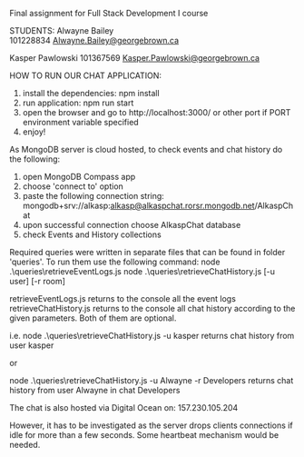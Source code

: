 Final assignment for Full Stack Development I course

STUDENTS:
Alwayne Bailey                                                                                             
101228834
Alwayne.Bailey@georgebrown.ca

Kasper Pawlowski
101367569
Kasper.Pawlowski@georgebrown.ca


HOW TO RUN OUR CHAT APPLICATION:
1. install the dependencies: npm install
2. run application: npm run start
3. open the browser and go to http://localhost:3000/ or other port if PORT environment variable specified
4. enjoy!

As MongoDB server is cloud hosted, to check events and chat history do the following:
1. open MongoDB Compass app
2. choose 'connect to' option
3. paste the following connection string: mongodb+srv://alkasp:alkasp@alkaspchat.rorsr.mongodb.net/AlkaspChat
4. upon successful connection choose AlkaspChat database
5. check Events and History collections




Required queries were written in separate files that can be found in folder 'queries'.
To run them use the following command:
node .\queries\retrieveEventLogs.js
node .\queries\retrieveChatHistory.js [-u user] [-r room]

retrieveEventLogs.js returns to the console all the event logs
retrieveChatHistory.js returns to the console all chat history according to the given parameters. Both of them are optional.

i.e.
node .\queries\retrieveChatHistory.js -u kasper 
returns chat history from user kasper

or

node .\queries\retrieveChatHistory.js -u Alwayne -r Developers 
returns chat history from user Alwayne in chat Developers




The chat is also hosted via Digital Ocean on:
157.230.105.204

However, it has to be investigated as the server drops clients connections if idle for more than a few seconds.
Some heartbeat mechanism would be needed.